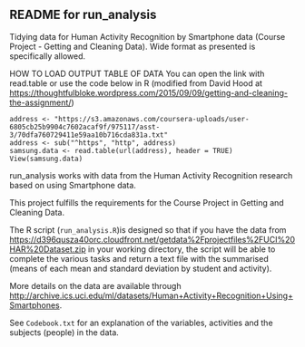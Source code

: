 ## README for run_analysis

Tidying data for Human Activity Recognition by Smartphone data (Course Project - Getting and Cleaning Data). Wide format as presented is specifically allowed.

HOW TO LOAD OUTPUT TABLE OF DATA
You can open the link with read.table or use the code below in R (modified from David Hood at https://thoughtfulbloke.wordpress.com/2015/09/09/getting-and-cleaning-the-assignment/) 

```
address <- "https://s3.amazonaws.com/coursera-uploads/user-6805cb25b9904c7602acaf9f/975117/asst-3/70dfa760729411e59aa10b716cda831a.txt"  
address <- sub("^https", "http", address)  
samsung.data <- read.table(url(address), header = TRUE)  
View(samsung.data)
```  

run_analysis works with data from the Human Activity Recognition research based on using Smartphone data.

This project fulfills the requirements for the Course Project in Getting and Cleaning Data.

The R script (`run_analysis.R`)is designed so that if you have the data from https://d396qusza40orc.cloudfront.net/getdata%2Fprojectfiles%2FUCI%20HAR%20Dataset.zip in your working directory, the script will be able to complete the various tasks and return a text file with the summarised (means of each mean and standard deviation by student and activity).

More details on the data are available through http://archive.ics.uci.edu/ml/datasets/Human+Activity+Recognition+Using+Smartphones.

See `Codebook.txt` for an explanation of the variables, activities and the subjects (people) in the data.